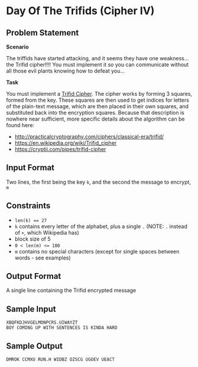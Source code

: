 # Day Of The Trifids (Cipher IV)

## Problem Statement

**Scenario**

The triffids have started attacking, and it seems they have one weakness... the Trifid cipher!!!! You must implement it so you can communicate without all those evil plants knowing how to defeat you...

**Task**

You must implement a [Trifid Cipher](https://en.wikipedia.org/wiki/Trifid_cipher). The cipher works by forming 3 squares, formed from the key. These squares are then used to get indices for letters of the plain-text message, which are then placed in their own squares, and substituted back into the encryption squares. Because that description is nowhere near sufficient, more specific details about the algorithm can be found here:

- http://practicalcryptography.com/ciphers/classical-era/trifid/
- https://en.wikipedia.org/wiki/Trifid_cipher
- https://cryptii.com/pipes/trifid-cipher

## Input Format

Two lines, the first being the key `k`, and the second the message to encrypt, `m`

## Constraints

- `len(k) == 27`
- `k` contains every letter of the alphabet, plus a single `.` (NOTE: `.` instead of `+`, which Wikipedia has)
- block size of 5
- `0 < len(m) <= 100`
- `m` contains no special characters (except for single spaces between words - see examples)


## Output Format
A single line containing the Trifid encrypted message

## Sample Input

```
XBQFKDJHVGELMONPCRS.UIWAYZT
BOY COMING UP WITH SENTENCES IS KINDA HARD
```

## Sample Output

```
DMROK CCMXU RUN.H WIDBZ OZSCG UGOEV UEACT
```
